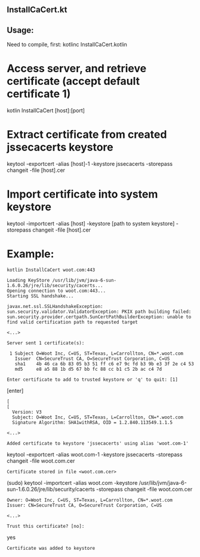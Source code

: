 InstallCaCert.kt
------------------

Usage:
--------

Need to compile, first:
kotlinc InstallCaCert.kotlin

# Access server, and retrieve certificate (accept default certificate 1)
kotlin InstallCaCert [host]:[port]

# Extract certificate from created jssecacerts keystore
keytool -exportcert -alias [host]-1 -keystore jssecacerts -storepass changeit -file [host].cer

# Import certificate into system keystore
keytool -importcert -alias [host] -keystore [path to system keystore] -storepass changeit -file [host].cer

# Example:

    kotlin InstallCaCert woot.com:443

    Loading KeyStore /usr/lib/jvm/java-6-sun-1.6.0.26/jre/lib/security/cacerts...
    Opening connection to woot.com:443...
    Starting SSL handshake...

    javax.net.ssl.SSLHandshakeException: sun.security.validator.ValidatorException: PKIX path building failed: sun.security.provider.certpath.SunCertPathBuilderException: unable to find valid certification path to requested target

    <...>

    Server sent 1 certificate(s):

     1 Subject O=Woot Inc, C=US, ST=Texas, L=Carrollton, CN=*.woot.com
       Issuer  CN=SecureTrust CA, O=SecureTrust Corporation, C=US
       sha1    4b 46 ca 6b 83 05 b3 51 ff c6 e7 9c fd b3 9b e3 3f 2e c4 53 
       md5     e8 a5 88 1b d5 67 bb fc 88 cc b1 c5 2b ac c4 7d 

    Enter certificate to add to trusted keystore or 'q' to quit: [1]

[enter]

    [
    [
      Version: V3
      Subject: O=Woot Inc, C=US, ST=Texas, L=Carrollton, CN=*.woot.com
      Signature Algorithm: SHA1withRSA, OID = 1.2.840.113549.1.1.5

    <...>

    Added certificate to keystore 'jssecacerts' using alias 'woot.com-1'

keytool -exportcert -alias woot.com-1 -keystore jssecacerts -storepass changeit -file woot.com.cer

    Certificate stored in file <woot.com.cer>
  
(sudo) keytool -importcert -alias woot.com -keystore /usr/lib/jvm/java-6-sun-1.6.0.26/jre/lib/security/cacerts -storepass changeit -file woot.com.cer

    Owner: O=Woot Inc, C=US, ST=Texas, L=Carrollton, CN=*.woot.com
    Issuer: CN=SecureTrust CA, O=SecureTrust Corporation, C=US
  
    <...>
  
    Trust this certificate? [no]:
  
yes

    Certificate was added to keystore
